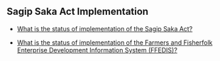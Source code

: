 ## Sagip Saka Act Implementation


 - [What is the status of implementation of the Sagip Saka Act?](/sagip-saka-act-implementation/what-is-the-status-of-implementation-of-the-sagip-saka-act)
    
 - [What is the status of implementation of the Farmers and Fisherfolk Enterprise Development Information System (FFEDIS)?](/sagip-saka-act-implementation/what-is-the-status-of-implementation-of-the-farmers-and-fisherfolk-enterprise-development-informatio)
    
